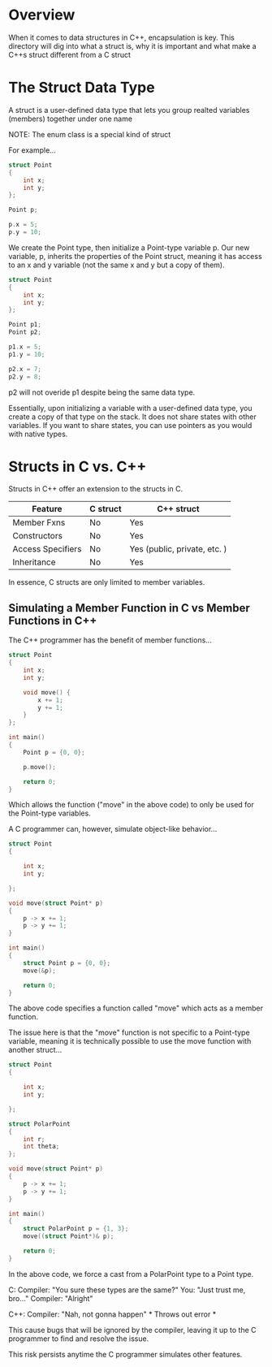 # Overview

When it comes to data structures in C++, encapsulation is key. This directory will dig into what a struct is, why it is important and what make a C++s struct different from a C struct

# The Struct Data Type

A struct is a user-defined data type that lets you group realted variables (members) together under one name

NOTE: The enum class is a special kind of struct

For example...

```cpp
struct Point
{
    int x;
    int y;
};

Point p;

p.x = 5;
p.y = 10;
```

We create the Point type, then initialize a Point-type variable p.
Our new variable, p, inherits the properties of the Point struct, meaning it has access to an x and y variable (not the same x and y but a copy of them).

```cpp
struct Point
{
    int x;
    int y;
};

Point p1;
Point p2;

p1.x = 5;
p1.y = 10;

p2.x = 7;
p2.y = 8;
```

p2 will not overide p1 despite being the same data type.

Essentially, upon initializing a variable with a user-defined data type, you create a copy of that type on the stack. It does not share states with other variables.
If you want to share states, you can use pointers as you would with native types.

# Structs in C vs. C++

Structs in C++ offer an extension to the structs in C.

|    Feature         |    C struct   |          C++ struct          |
| -------------      | ------------- | ---------------------------- |
| Member Fxns        |      No       |              Yes             |
| Constructors       |      No       |              Yes             |
| Access Specifiers  |      No       | Yes (public, private, etc. ) |
| Inheritance        |      No       |              Yes             |

In essence, C structs are only limited to member variables.

## Simulating a Member Function in C vs Member Functions in C++

The C++ programmer has the benefit of member functions...

```cpp
struct Point 
{
    int x;
    int y;

    void move() {
        x += 1;
        y += 1;
    }
};

int main() 
{
    Point p = {0, 0};   

    p.move();

    return 0;
}
```
Which allows the function ("move" in the above code) to only be used for the Point-type variables.

A C programmer can, however, simulate object-like behavior...

```c
struct Point 
{

    int x;
    int y;

};

void move(struct Point* p)
{
    p -> x += 1;
    p -> y += 1;
}

int main()
{
    struct Point p = {0, 0};
    move(&p);

    return 0;
}
```

The above code specifies a function called "move" which acts as a member function.

The issue here is that the "move" function is not specific to a Point-type variable, meaning it is technically possible to use the move function with another struct...

```c
struct Point 
{

    int x;
    int y;

};

struct PolarPoint
{
    int r;
    int theta;
};

void move(struct Point* p)
{
    p -> x += 1;
    p -> y += 1;
}

int main()
{
    struct PolarPoint p = {1, 3};
    move((struct Point*)& p);

    return 0;
}
```
In the above code, we force a cast from a PolarPoint type to a Point type. 

C:
    Compiler: "You sure these types are the same?"
    You: "Just trust me, bro..."
    Compiler: "Alright"

C++:
    Compiler: "Nah, not gonna happen" * Throws out error *

This cause bugs that will be ignored by the compiler, leaving it up to the C programmer to find and resolve the issue.

This risk persists anytime the C programmer simulates other features.
